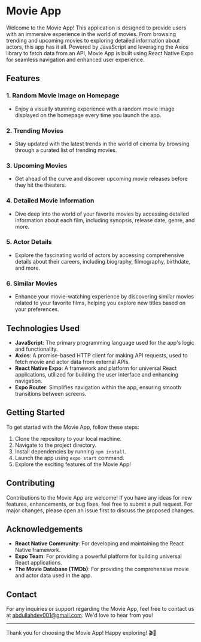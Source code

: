 # Movie App

Welcome to the Movie App! This application is designed to provide users with an immersive experience in the world of movies. From browsing trending and upcoming movies to exploring detailed information about actors, this app has it all. Powered by JavaScript and leveraging the Axios library to fetch data from an API, Movie App is built using React Native Expo for seamless navigation and enhanced user experience.

## Features

### 1. Random Movie Image on Homepage
- Enjoy a visually stunning experience with a random movie image displayed on the homepage every time you launch the app.

### 2. Trending Movies
- Stay updated with the latest trends in the world of cinema by browsing through a curated list of trending movies.

### 3. Upcoming Movies
- Get ahead of the curve and discover upcoming movie releases before they hit the theaters.

### 4. Detailed Movie Information
- Dive deep into the world of your favorite movies by accessing detailed information about each film, including synopsis, release date, genre, and more.

### 5. Actor Details
- Explore the fascinating world of actors by accessing comprehensive details about their careers, including biography, filmography, birthdate, and more.

### 6. Similar Movies
- Enhance your movie-watching experience by discovering similar movies related to your favorite films, helping you explore new titles based on your preferences.

## Technologies Used
- **JavaScript**: The primary programming language used for the app's logic and functionality.
- **Axios**: A promise-based HTTP client for making API requests, used to fetch movie and actor data from external APIs.
- **React Native Expo**: A framework and platform for universal React applications, utilized for building the user interface and enhancing navigation.
- **Expo Router**: Simplifies navigation within the app, ensuring smooth transitions between screens.

## Getting Started
To get started with the Movie App, follow these steps:

1. Clone the repository to your local machine.
2. Navigate to the project directory.
3. Install dependencies by running `npm install`.
4. Launch the app using `expo start` command.
5. Explore the exciting features of the Movie App!

## Contributing
Contributions to the Movie App are welcome! If you have any ideas for new features, enhancements, or bug fixes, feel free to submit a pull request. For major changes, please open an issue first to discuss the proposed changes.

## Acknowledgements
- **React Native Community**: For developing and maintaining the React Native framework.
- **Expo Team**: For providing a powerful platform for building universal React applications.
- **The Movie Database (TMDb)**: For providing the comprehensive movie and actor data used in the app.

## Contact
For any inquiries or support regarding the Movie App, feel free to contact us at [abdullahdev001@gmail.com](mailto:abdullahdev001@gmail.com). We'd love to hear from you!

---

Thank you for choosing the Movie App! Happy exploring! 🎬🍿
